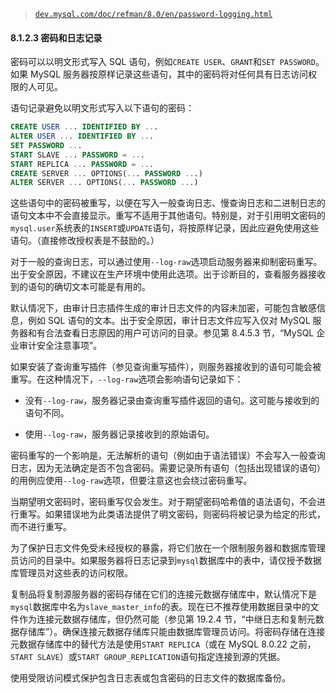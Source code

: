 > [`dev.mysql.com/doc/refman/8.0/en/password-logging.html`](https://dev.mysql.com/doc/refman/8.0/en/password-logging.html)

#### 8.1.2.3 密码和日志记录

密码可以以明文形式写入 SQL 语句，例如`CREATE USER`、`GRANT`和`SET PASSWORD`。如果 MySQL 服务器按原样记录这些语句，其中的密码将对任何具有日志访问权限的人可见。

语句记录避免以明文形式写入以下语句的密码：

```sql
CREATE USER ... IDENTIFIED BY ...
ALTER USER ... IDENTIFIED BY ...
SET PASSWORD ...
START SLAVE ... PASSWORD = ...
START REPLICA ... PASSWORD = ...
CREATE SERVER ... OPTIONS(... PASSWORD ...)
ALTER SERVER ... OPTIONS(... PASSWORD ...)
```

这些语句中的密码被重写，以便在写入一般查询日志、慢查询日志和二进制日志的语句文本中不会直接显示。重写不适用于其他语句。特别是，对于引用明文密码的`mysql.user`系统表的`INSERT`或`UPDATE`语句，将按原样记录，因此应避免使用这些语句。（直接修改授权表是不鼓励的。）

对于一般的查询日志，可以通过使用`--log-raw`选项启动服务器来抑制密码重写。出于安全原因，不建议在生产环境中使用此选项。出于诊断目的，查看服务器接收到的语句的确切文本可能是有用的。

默认情况下，由审计日志插件生成的审计日志文件的内容未加密，可能包含敏感信息，例如 SQL 语句的文本。出于安全原因，审计日志文件应写入仅对 MySQL 服务器和有合法查看日志原因的用户可访问的目录。参见第 8.4.5.3 节，“MySQL 企业审计安全注意事项”。

如果安装了查询重写插件（参见查询重写插件），则服务器接收到的语句可能会被重写。在这种情况下，`--log-raw`选项会影响语句记录如下：

+   没有`--log-raw`，服务器记录由查询重写插件返回的语句。这可能与接收到的语句不同。

+   使用`--log-raw`，服务器记录接收到的原始语句。

密码重写的一个影响是，无法解析的语句（例如由于语法错误）不会写入一般查询日志，因为无法确定是否不包含密码。需要记录所有语句（包括出现错误的语句）的用例应使用`--log-raw`选项，但要注意这也会绕过密码重写。

当期望明文密码时，密码重写仅会发生。对于期望密码哈希值的语法语句，不会进行重写。如果错误地为此类语法提供了明文密码，则密码将被记录为给定的形式，而不进行重写。

为了保护日志文件免受未经授权的暴露，将它们放在一个限制服务器和数据库管理员访问的目录中。如果服务器将日志记录到`mysql`数据库中的表中，请仅授予数据库管理员对这些表的访问权限。

复制品将复制源服务器的密码存储在它们的连接元数据存储库中，默认情况下是`mysql`数据库中名为`slave_master_info`的表。现在已不推荐使用数据目录中的文件作为连接元数据存储库，但仍然可能（参见第 19.2.4 节，“中继日志和复制元数据存储库”）。确保连接元数据存储库只能由数据库管理员访问。将密码存储在连接元数据存储库中的替代方法是使用`START REPLICA`（或在 MySQL 8.0.22 之前，`START SLAVE`）或`START GROUP_REPLICATION`语句指定连接到源的凭据。

使用受限访问模式保护包含日志表或包含密码的日志文件的数据库备份。
